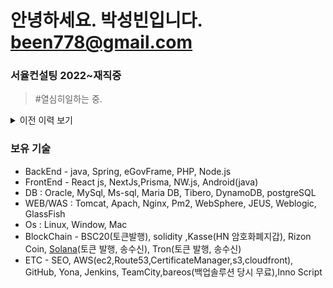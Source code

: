
# 안녕하세요. 박성빈입니다. [been778@gmail.com](mailto:been778@gmail.com)

### 서율컨설팅 2022~재직중
> #열심히일하는 중.

<details>
<summary>이전 이력 보기</summary>
<div markdown="1">

### 서율컨설팅 2022~현재
> #개발팀장 #SEO #DevOps #웹크롤링 #Vercel #AWS #DB마이그레이션


### HN 2019~2022
> #현대그룹 #리드 개발자  #비투어 #Kasse #BlockChain #DevOps #2021-우수사원  

### 아이액츠 2016~2019
> #eGovFrame #CMS솔루션 #1-프로젝트-1-개발자 #25건의-프로젝트-진행

### 미래에스엔에스 2012~2016
> #웹개발 #android #기획 #spring #그룹웨어 #유지보수 #영상물등급위원회ors 시스템 유지보수

### 모바일웍스(서울) 2010~2012
> #에뛰드모바일웹 #웹개발 #android #LG트윈스응원어플
</div>
</details>




### 보유 기술
- BackEnd - java,  Spring, eGovFrame, PHP, Node.js
- FrontEnd - React js, NextJs,Prisma, NW.js, Android(java)
- DB :  Oracle, MySql, Ms-sql, Maria DB, Tibero, DynamoDB, postgreSQL
- WEB/WAS : Tomcat, Apach, Nginx, Pm2,  WebSphere, JEUS, Weblogic, GlassFish
- Os : Linux, Window, Mac
- BlockChain - BSC20(토큰발행), solidity ,Kasse(HN 암호화폐지갑), Rizon Coin, [Solana](https://solscan.io/token/2BsZeLpEusAd7i6qkmCmiHUpocMTRghoBHzMb4suMnoi)(토큰 발행, 송수신), Tron(토큰 발행, 송수신)
- ETC - SEO, AWS(ec2,Route53,CertificateManager,s3,cloudfront), GitHub, Yona, Jenkins, TeamCity,bareos(백업솔루션 당시 무료),Inno Script


